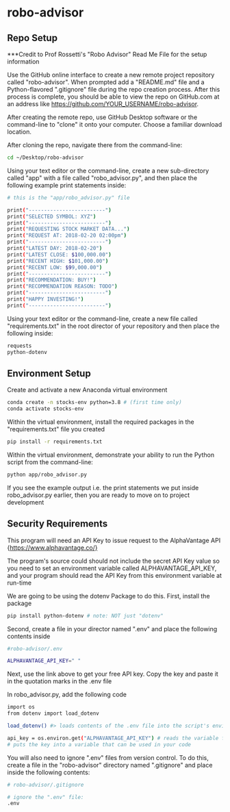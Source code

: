 # robo-advisor
## Repo Setup

***Credit to Prof Rossetti's "Robo Advisor" Read Me File for the setup information

Use the GitHub online interface to create a new remote project repository called "robo-advisor". When prompted add a "README.md" file and a Python-flavored ".gitignore" file during the repo creation process. After this process is complete, you should be able to view the repo on GitHub.com at an address like https://github.com/YOUR_USERNAME/robo-advisor.

After creating the remote repo, use GitHub Desktop software or the command-line to "clone" it onto your computer. Choose a familiar download location.

After cloning the repo, navigate there from the command-line:

```sh
cd ~/Desktop/robo-advisor
```

Using your text editor or the command-line, create a new sub-directory called "app" with a file called "robo_advisor.py", and then place the following example print statements inside:

```sh
# this is the "app/robo_advisor.py" file

print("-------------------------")
print("SELECTED SYMBOL: XYZ")
print("-------------------------")
print("REQUESTING STOCK MARKET DATA...")
print("REQUEST AT: 2018-02-20 02:00pm")
print("-------------------------")
print("LATEST DAY: 2018-02-20")
print("LATEST CLOSE: $100,000.00")
print("RECENT HIGH: $101,000.00")
print("RECENT LOW: $99,000.00")
print("-------------------------")
print("RECOMMENDATION: BUY!")
print("RECOMMENDATION REASON: TODO")
print("-------------------------")
print("HAPPY INVESTING!")
print("-------------------------")
```

Using your text editor or the command-line, create a new file called "requirements.txt" in the root director of your repository and then place the following inside:

```sh
requests
python-dotenv
```

## Environment Setup

Create and activate a new Anaconda virtual environment

```sh
conda create -n stocks-env python=3.8 # (first time only)
conda activate stocks-env
```

Within the virtual environment, install the required packages in the "requirements.txt" file you created

```sh
pip install -r requirements.txt
```

Within the virtual environment, demonstrate your ability to run the Python script from the command-line:

```sh
python app/robo_advisor.py
```

If you see the example output i.e. the print statements we put inside robo_advisor.py earlier, then you are ready to move on to project development

## Security Requirements

This program will need an API Key to issue request to the AlphaVantage API {https://www.alphavantage.co/}

The program's source could should not include the secret API Key value so you need to set an environment variable called ALPHAVANTAGE_API_KEY, and your program should read the API Key from this environment variable at run-time

We are going to be using the dotenv Package to do this. First, install the package

```sh
pip install python-dotenv # note: NOT just "dotenv"
```

Second, create a file in your director named ".env" and place the following contents inside

```sh
#robo-advisor/.env

ALPHAVANTAGE_API_KEY=" "
```

Next, use the link above to get your free API key. Copy the key and paste it in the quotation marks in the .env file

In robo_advisor.py, add the following code

```sh
import os
from dotenv import load_dotenv

load_dotenv() #> loads contents of the .env file into the script's environment

api_key = os.environ.get("ALPHAVANTAGE_API_KEY") # reads the variable from the environment
# puts the key into a variable that can be used in your code
```

You will also need to ignore ".env" files from version control. To do this, create a file in the "robo-advisor" directory named ".gitignore" and place inside the following contents:

```sh
# robo-advisor/.gitignore

# ignore the ".env" file:
.env
```
